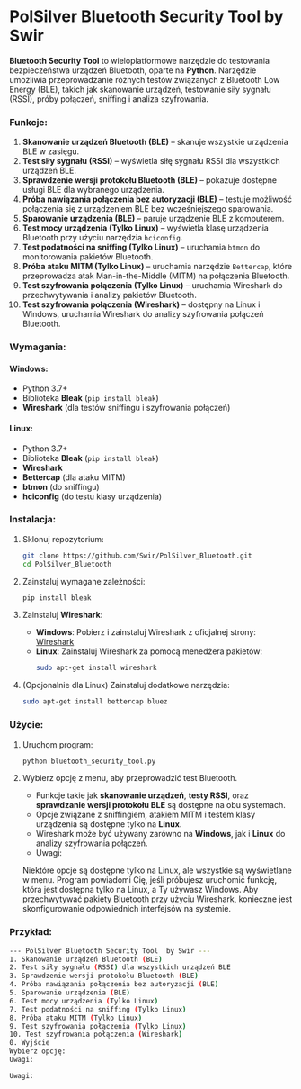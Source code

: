# PolSilver Bluetooth Security Tool  by Swir

**Bluetooth Security Tool** to wieloplatformowe narzędzie do testowania bezpieczeństwa urządzeń Bluetooth, oparte na **Python**. Narzędzie umożliwia przeprowadzanie różnych testów związanych z Bluetooth Low Energy (BLE), takich jak skanowanie urządzeń, testowanie siły sygnału (RSSI), próby połączeń, sniffing i analiza szyfrowania. 

### Funkcje:

1. **Skanowanie urządzeń Bluetooth (BLE)** – skanuje wszystkie urządzenia BLE w zasięgu.
2. **Test siły sygnału (RSSI)** – wyświetla siłę sygnału RSSI dla wszystkich urządzeń BLE.
3. **Sprawdzenie wersji protokołu Bluetooth (BLE)** – pokazuje dostępne usługi BLE dla wybranego urządzenia.
4. **Próba nawiązania połączenia bez autoryzacji (BLE)** – testuje możliwość połączenia się z urządzeniem BLE bez wcześniejszego sparowania.
5. **Sparowanie urządzenia (BLE)** – paruje urządzenie BLE z komputerem.
6. **Test mocy urządzenia (Tylko Linux)** – wyświetla klasę urządzenia Bluetooth przy użyciu narzędzia `hciconfig`.
7. **Test podatności na sniffing (Tylko Linux)** – uruchamia `btmon` do monitorowania pakietów Bluetooth.
8. **Próba ataku MITM (Tylko Linux)** – uruchamia narzędzie `Bettercap`, które przeprowadza atak Man-in-the-Middle (MITM) na połączenia Bluetooth.
9. **Test szyfrowania połączenia (Tylko Linux)** – uruchamia Wireshark do przechwytywania i analizy pakietów Bluetooth.
10. **Test szyfrowania połączenia (Wireshark)** – dostępny na Linux i Windows, uruchamia Wireshark do analizy szyfrowania połączeń Bluetooth.

### Wymagania:

#### Windows:
- Python 3.7+
- Biblioteka **Bleak** (`pip install bleak`)
- **Wireshark** (dla testów sniffingu i szyfrowania połączeń)

#### Linux:
- Python 3.7+
- Biblioteka **Bleak** (`pip install bleak`)
- **Wireshark**
- **Bettercap** (dla ataku MITM)
- **btmon** (do sniffingu)
- **hciconfig** (do testu klasy urządzenia)

### Instalacja:

1. Sklonuj repozytorium:
    ```bash
    git clone https://github.com/Swir/PolSilver_Bluetooth.git
    cd PolSilver_Bluetooth
    ```

2. Zainstaluj wymagane zależności:
    ```bash
    pip install bleak
    ```

3. Zainstaluj **Wireshark**:
    - **Windows**: Pobierz i zainstaluj Wireshark z oficjalnej strony: [Wireshark](https://www.wireshark.org/)
    - **Linux**: Zainstaluj Wireshark za pomocą menedżera pakietów:
      ```bash
      sudo apt-get install wireshark
      ```

4. (Opcjonalnie dla Linux) Zainstaluj dodatkowe narzędzia:
    ```bash
    sudo apt-get install bettercap bluez
    ```

### Użycie:

1. Uruchom program:
    ```bash
    python bluetooth_security_tool.py
    ```

2. Wybierz opcję z menu, aby przeprowadzić test Bluetooth.

    - Funkcje takie jak **skanowanie urządzeń**, **testy RSSI**, oraz **sprawdzanie wersji protokołu BLE** są dostępne na obu systemach.
    - Opcje związane z sniffingiem, atakiem MITM i testem klasy urządzenia są dostępne tylko na **Linux**.
    - Wireshark może być używany zarówno na **Windows**, jak i **Linux** do analizy szyfrowania połączeń.
    - Uwagi:

    Niektóre opcje są dostępne tylko na Linux, ale wszystkie są wyświetlane w menu. Program powiadomi Cię, jeśli próbujesz uruchomić funkcję, która jest dostępna tylko na Linux, a Ty używasz Windows.
    Aby przechwytywać pakiety Bluetooth przy użyciu Wireshark, konieczne jest skonfigurowanie odpowiednich interfejsów na systemie.

### Przykład:

```bash
--- PolSilver Bluetooth Security Tool  by Swir ---
1. Skanowanie urządzeń Bluetooth (BLE)
2. Test siły sygnału (RSSI) dla wszystkich urządzeń BLE
3. Sprawdzenie wersji protokołu Bluetooth (BLE)
4. Próba nawiązania połączenia bez autoryzacji (BLE)
5. Sparowanie urządzenia (BLE)
6. Test mocy urządzenia (Tylko Linux)
7. Test podatności na sniffing (Tylko Linux)
8. Próba ataku MITM (Tylko Linux)
9. Test szyfrowania połączenia (Tylko Linux)
10. Test szyfrowania połączenia (Wireshark)
0. Wyjście
Wybierz opcję: 
Uwagi:

Uwagi:
